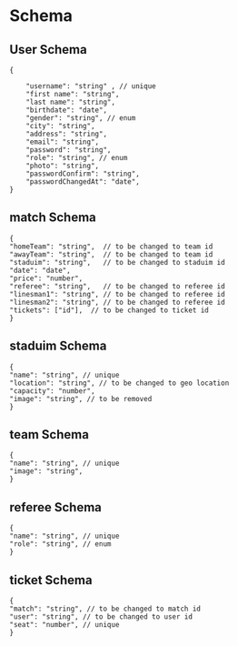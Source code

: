 # Schema

## User Schema

```jsonc
{
  
    "username": "string" , // unique
    "first name": "string",
    "last name": "string",
    "birthdate": "date",
    "gender": "string", // enum
    "city": "string",
    "address": "string", 
    "email": "string", 
    "password": "string",
    "role": "string", // enum
    "photo": "string",
    "passwordConfirm": "string",
    "passwordChangedAt": "date",
}
```

## match Schema

```jsonc
{
"homeTeam": "string",  // to be changed to team id
"awayTeam": "string",  // to be changed to team id
"staduim": "string",   // to be changed to staduim id
"date": "date",
"price": "number",
"referee": "string",   // to be changed to referee id
"linesman1": "string", // to be changed to referee id
"linesman2": "string", // to be changed to referee id
"tickets": ["id"],  // to be changed to ticket id
}
```
<!-- /match/id [1,2,10] -->
## staduim Schema

```jsonc
{
"name": "string", // unique
"location": "string", // to be changed to geo location
"capacity": "number", 
"image": "string", // to be removed
}
```

## team Schema

```jsonc
{
"name": "string", // unique
"image": "string",  
}
```

## referee Schema

```jsonc
{
"name": "string", // unique
"role": "string", // enum
}
```

## ticket Schema

```jsonc
{
"match": "string", // to be changed to match id
"user": "string", // to be changed to user id
"seat": "number", // unique
}
```
